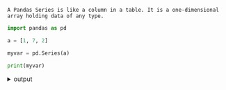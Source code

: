 ```
A Pandas Series is like a column in a table. It is a one-dimensional array holding data of any type.
```
```py
import pandas as pd

a = [1, 7, 2]

myvar = pd.Series(a)

print(myvar)
```
<details> <summary> output </summary>
  
```
0    1
1    7
2    2
dtype: int64
```
</details>

